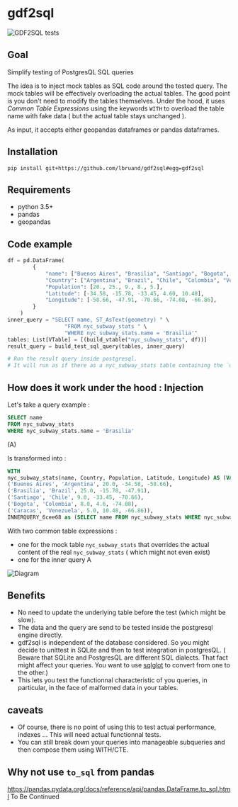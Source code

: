 # gdf2sql

![GDF2SQL tests](https://github.com/lbruand/gdf2sql/actions/workflows/python-package.yml/badge.svg)

## Goal

Simplify testing of PostgresQL SQL queries

The idea is to inject mock tables as SQL code around the tested query.
The mock tables will be effectively overloading the actual tables.
The good point is you don't need to modify the tables themselves.
Under the hood, it uses *Common Table Expressions* using the keywords `WITH` to overload
the table name with fake data ( but the actual table stays unchanged ).

As input, it accepts either geopandas dataframes or pandas dataframes.

## Installation

```
pip install git+https://github.com/lbruand/gdf2sql#egg=gdf2sql
```

## Requirements

 * python 3.5+
 * pandas
 * geopandas

## Code example

```python
df = pd.DataFrame(
        {
            "name": ["Buenos Aires", "Brasilia", "Santiago", "Bogota", "Caracas"],
            "Country": ["Argentina", "Brazil", "Chile", "Colombia", "Venezuela"],
            "Population": [20., 25., 9., 8., 5.],
            "Latitude": [-34.58, -15.78, -33.45, 4.60, 10.48],
            "Longitude": [-58.66, -47.91, -70.66, -74.08, -66.86],
        }
    )
inner_query = "SELECT name, ST_AsText(geometry) " \
                  "FROM nyc_subway_stats " \
                  "WHERE nyc_subway_stats.name = 'Brasilia'"
tables: List[VTable] = [(build_vtable("nyc_subway_stats", df))]
result_query = build_test_sql_query(tables, inner_query)

# Run the result query inside postgresql.
# It will run as if there as a nyc_subway_stats table containing the `df` dataframe.
```

## How does it work under the hood : Injection


Let's take a query example :

```SQL
SELECT name
FROM nyc_subway_stats
WHERE nyc_subway_stats.name = 'Brasilia'
```
(A)

Is transformed into :

```SQL
WITH
nyc_subway_stats(name, Country, Population, Latitude, Longitude) AS (VALUES
('Buenos Aires', 'Argentina', 20.0, -34.58, -58.66),
('Brasilia', 'Brazil', 25.0, -15.78, -47.91),
('Santiago', 'Chile', 9.0, -33.45, -70.66),
('Bogota', 'Colombia', 8.0, 4.6, -74.08),
('Caracas', 'Venezuela', 5.0, 10.48, -66.86)),
INNERQUERY_6cee68 as (SELECT name FROM nyc_subway_stats WHERE nyc_subway_stats.name = 'Brasilia') SELECT * FROM INNERQUERY_6cee68
```

With two common table expressions :

 * one for the mock table `nyc_subway_stats` that overrides the actual content of the real `nyc_subway_stats` ( which might not even exist)
 * one for the inner query A

![Diagram](https://kroki.io/excalidraw/svg/eNrtWltz2sgSfvevoDgP-xK0c79s1XmwHWwTHOIYbJxstlwKCBAISZaEMUnlv5-R7ICuIDs48eagVKXM3NTT6v6-7p75ulepVIOFa1T_qlSNu55umX1Pn1dfhe23huebjq26UPTbd2ZeLxo5CgLX_-vPP1cztJ4zvZ9lWMbUsANfjftb_a5Uvkb_qx6zH85tWpMZPbRa4zt0c9rw3H3jdtCMpkaDlsJYlun6xqrjTrVSxJe_F-o3FGT5e272g1Eoq8QaiD9sOWRkmMNREI5Bq0bdHlrhG8GyxQ88Z2IcOpbjhZL8Bxrhv5Ukn_XeZOg5M7u_GjOIntWYgWlZ7WARrawUp5RUTa3f_S5vqr1olnrhcGQbfqhYuGx1XL1nBpEuwGoHoXRuox99g39WMnn61GiEH8GeWVZ8Ybv_sHCiwzeMfqRkCZlgQCw7YoZBQLq15diRkUAgBYBQTV2OMP3XyjqCaNWBbvnGSqWhDPW05cStJ2EcgXEXLDUTs63D7mifNVoj9_bmizvodlrzEyGry3HfXuUvez95ejGd-f7pde-seXHSmx8MnFbvJvmW7-_XPc-Zx9Z9-Gul6pnb1-_3CTmQEEsmAeMro7NMe5JWt-X0JivV7MUETnlQ_i4zHpRQ0r37cK4hiaDgghIphUw4E0JIA0pQjDmiEgGYcS0okYawejgBCBPMada1IAU71yrrWoIgiCFBJMe1IINFrkUx5CTueuUdKyHFj1vpyuhCY1OabddP64ediq3U8ck-On_3tvLJthe9a3_2ea4vrv1AD_xPdvekfl7P6dFUk5pZ-W_ljwNP903L1P-IfXjHDtrml1ADCCRaj_SpaS0SXy8UaN8yh6Eqqz21e8OrxvUZmIq6lgOmZr9vJezQN9TuIxwjeNncU-_SVbPXKENljmcOTVu3OoW6KdJMRi9rtBKKebL0Pg3RNcjxvjen7vHFxbj27vJ8gt9djVsQlOReheQp8uVyR77PTr7K1YUkTOSxLyaokH0FwQAQHAuQfph9H2xo1q03-VXr7AMGHft9G3y0L0k5mnz1NFb_0JFioM-sLjvbnyysm_pbcd0ty-r1Zo0tWvt3k4_Nk-ZR44qy3qC1LVbnhGFGtsPq-bssweoQwQStp1hdde5Y_ef6LBQMc2UcebSOimldeToDELEdsf9qYt_Aky-P2I8umHd0bJ0T5y2etrpKLR_Euyx4eEYvuHffZF6ARQIzajBmK0tqB0iT8YfnwIRAO5goCxMqhJcUS4pyg39ZiBIqIpAYUPQT8-rzTkMcn96CeW3WbhxMuueTsXHz2-XV-bssk1cTpkFEUz4EQZZqBdPy6HXHro9wG0QBVuFObjkKFZajOBNqDsfsBXJroH-2jCxp_mqCLObHDXST5seN-3sM1Zleu92hk8H1UXsAj0_eN0D79Ko01UGCcMpPBf43cF3Pc3y_NtKD3uhf67oICKIWZ9micZjMxgA0U0pGUHUjAbadzP4ANz0xmWXcnU_eTMZ2e2yOm5fvhwy5s5eRzHJI4JaS2fxdlklmCYY5XIqkRkuzaaxtx6YbXJIBDKBEOC8IJYAXeiSVahKkaPupKmeEM_QjdHroTKeOXemErKNy0fqd6ykFKOlfHsXGDsdSFLuB5tIUm9hzuR0_hnS7AZwf3clxaxbU9s_OwJsucMflSRfydIIp4O-bYPadILTol1A8FpJxTHL5FvHiQhSWmMInhcovrHSsv7liLfv8yxv0Eb7uXB7PRcvefxwrUi4w3Q4r5ktThhVDqsvJMOkuw3yOMBUirjwAQ5QbpoLiY1mVZFL5pCOXXYqZ4r8NjPOsKeb6rCCFUQlHZZhrHCtD4JIgFVglaQ_K5OEozN5ewkhDAEjEqIQcEUDzDmOI1KSAnBJJEaYgFkTsfHvj2QwiRJCCFBQWB7ychp8EcPSCnNt1zDTr_h3jQBAnRLD8-59XuaOLLS98sja3Wi9DopbuB2FAaoZx0FkoZOZrBLoXHJh237SHqm_F6d-vD5apM0X41JuFCgBKdgQl4AIQRikBgsdGDXU3imr2UsFE1bD7m4VYf8sjIQRkEEgsCRQCUoEhywpBNUAkAYRywlXuRXhGqEg3-yG2jAw9Y-BK5HhfPFAquPOxNuhaB2aKBteiGfm_RbMXE-ErO1OJkshFM4aL72YKADGmnG-_Gs6x4FDs0CwHSNaHNEkgkRJQRlQIKjhTiJYDZmnnexq4rT_pXgdupAjcEOIICpVBUimfG9ysbqd29nZ4etWtjRZkYHbN18FhKXATsUrCvYvmVCQw1DChmGAAwzwQoSx8kV3sVTr2YlQIxlDuTXKJi8AKYYSFoJz9rpFXsZmFT41sE5vS7rYZIWaDADc_fwH2Zb3p15ozqz45XuQhRA1qHGUw4dkhYL18a4oq8SPkRcSX2WoKZhoSGIfxGlEIQfOus-5OG0ojQHi5UFCWF62INdVIRSdqmkTbrkeuZ4-ffTMlU7PRB4HhVYb9AfJvrG1UaixjEKyp0wSOm39RruiQIrGZdEWmQPrH1GHWH3euTV0oEhqCWDD1IVTmHrukG-kHbUxdIOEagYhJIRX5MAZITurCoSYp45iryIiqPAnvoKAsFGCmtC5p7JBhhQW0-Fo7psqxKJboec4dyS8PBmrFhhdlLhmT-xmZy_rDyHgMADQKmYSQQqy-LiAMba0OUzpVUUJAQpQYHBCVhSDGVxHnUgquqSQ4NELEOeRyq3WYvYePUNVdtx0oM1vuSvmQ2X8A79Vy1VvTmB8U-__eg1ih_xvhDr9-2_v2P7tw3_o=)

<!--[Edit this diagram](https://niolesk.top/#https://kroki.io/excalidraw/svg/eNrtWltz2sgSfvevoDgP-xK0c79s1XmwHWwTHOIYbJxstlwKCBAISZaEMUnlv5-R7ICuIDs48eagVKXM3NTT6v6-7p75ulepVIOFa1T_qlSNu55umX1Pn1dfhe23huebjq26UPTbd2ZeLxo5CgLX_-vPP1cztJ4zvZ9lWMbUsANfjftb_a5Uvkb_qx6zH85tWpMZPbRa4zt0c9rw3H3jdtCMpkaDlsJYlun6xqrjTrVSxJe_F-o3FGT5e272g1Eoq8QaiD9sOWRkmMNREI5Bq0bdHlrhG8GyxQ88Z2IcOpbjhZL8Bxrhv5Ukn_XeZOg5M7u_GjOIntWYgWlZ7WARrawUp5RUTa3f_S5vqr1olnrhcGQbfqhYuGx1XL1nBpEuwGoHoXRuox99g39WMnn61GiEH8GeWVZ8Ybv_sHCiwzeMfqRkCZlgQCw7YoZBQLq15diRkUAgBYBQTV2OMP3XyjqCaNWBbvnGSqWhDPW05cStJ2EcgXEXLDUTs63D7mifNVoj9_bmizvodlrzEyGry3HfXuUvez95ejGd-f7pde-seXHSmx8MnFbvJvmW7-_XPc-Zx9Z9-Gul6pnb1-_3CTmQEEsmAeMro7NMe5JWt-X0JivV7MUETnlQ_i4zHpRQ0r37cK4hiaDgghIphUw4E0JIA0pQjDmiEgGYcS0okYawejgBCBPMada1IAU71yrrWoIgiCFBJMe1IINFrkUx5CTueuUdKyHFj1vpyuhCY1OabddP64ediq3U8ck-On_3tvLJthe9a3_2ea4vrv1AD_xPdvekfl7P6dFUk5pZ-W_ljwNP903L1P-IfXjHDtrml1ADCCRaj_SpaS0SXy8UaN8yh6Eqqz21e8OrxvUZmIq6lgOmZr9vJezQN9TuIxwjeNncU-_SVbPXKENljmcOTVu3OoW6KdJMRi9rtBKKebL0Pg3RNcjxvjen7vHFxbj27vJ8gt9djVsQlOReheQp8uVyR77PTr7K1YUkTOSxLyaokH0FwQAQHAuQfph9H2xo1q03-VXr7AMGHft9G3y0L0k5mnz1NFb_0JFioM-sLjvbnyysm_pbcd0ty-r1Zo0tWvt3k4_Nk-ZR44qy3qC1LVbnhGFGtsPq-bssweoQwQStp1hdde5Y_ef6LBQMc2UcebSOimldeToDELEdsf9qYt_Aky-P2I8umHd0bJ0T5y2etrpKLR_Euyx4eEYvuHffZF6ARQIzajBmK0tqB0iT8YfnwIRAO5goCxMqhJcUS4pyg39ZiBIqIpAYUPQT8-rzTkMcn96CeW3WbhxMuueTsXHz2-XV-bssk1cTpkFEUz4EQZZqBdPy6HXHro9wG0QBVuFObjkKFZajOBNqDsfsBXJroH-2jCxp_mqCLObHDXST5seN-3sM1Zleu92hk8H1UXsAj0_eN0D79Ko01UGCcMpPBf43cF3Pc3y_NtKD3uhf67oICKIWZ9micZjMxgA0U0pGUHUjAbadzP4ANz0xmWXcnU_eTMZ2e2yOm5fvhwy5s5eRzHJI4JaS2fxdlklmCYY5XIqkRkuzaaxtx6YbXJIBDKBEOC8IJYAXeiSVahKkaPupKmeEM_QjdHroTKeOXemErKNy0fqd6ykFKOlfHsXGDsdSFLuB5tIUm9hzuR0_hnS7AZwf3clxaxbU9s_OwJsucMflSRfydIIp4O-bYPadILTol1A8FpJxTHL5FvHiQhSWmMInhcovrHSsv7liLfv8yxv0Eb7uXB7PRcvefxwrUi4w3Q4r5ktThhVDqsvJMOkuw3yOMBUirjwAQ5QbpoLiY1mVZFL5pCOXXYqZ4r8NjPOsKeb6rCCFUQlHZZhrHCtD4JIgFVglaQ_K5OEozN5ewkhDAEjEqIQcEUDzDmOI1KSAnBJJEaYgFkTsfHvj2QwiRJCCFBQWB7ychp8EcPSCnNt1zDTr_h3jQBAnRLD8-59XuaOLLS98sja3Wi9DopbuB2FAaoZx0FkoZOZrBLoXHJh237SHqm_F6d-vD5apM0X41JuFCgBKdgQl4AIQRikBgsdGDXU3imr2UsFE1bD7m4VYf8sjIQRkEEgsCRQCUoEhywpBNUAkAYRywlXuRXhGqEg3-yG2jAw9Y-BK5HhfPFAquPOxNuhaB2aKBteiGfm_RbMXE-ErO1OJkshFM4aL72YKADGmnG-_Gs6x4FDs0CwHSNaHNEkgkRJQRlQIKjhTiJYDZmnnexq4rT_pXgdupAjcEOIICpVBUimfG9ysbqd29nZ4etWtjRZkYHbN18FhKXATsUrCvYvmVCQw1DChmGAAwzwQoSx8kV3sVTr2YlQIxlDuTXKJi8AKYYSFoJz9rpFXsZmFT41sE5vS7rYZIWaDADc_fwH2Zb3p15ozqz45XuQhRA1qHGUw4dkhYL18a4oq8SPkRcSX2WoKZhoSGIfxGlEIQfOus-5OG0ojQHi5UFCWF62INdVIRSdqmkTbrkeuZ4-ffTMlU7PRB4HhVYb9AfJvrG1UaixjEKyp0wSOm39RruiQIrGZdEWmQPrH1GHWH3euTV0oEhqCWDD1IVTmHrukG-kHbUxdIOEagYhJIRX5MAZITurCoSYp45iryIiqPAnvoKAsFGCmtC5p7JBhhQW0-Fo7psqxKJboec4dyS8PBmrFhhdlLhmT-xmZy_rDyHgMADQKmYSQQqy-LiAMba0OUzpVUUJAQpQYHBCVhSDGVxHnUgquqSQ4NELEOeRyq3WYvYePUNVdtx0oM1vuSvmQ2X8A79Vy1VvTmB8U-__eg1ih_xvhDr9-2_v2P7tw3_o=)-->


 ## Benefits

 * No need to update the underlying table before the test (which might be slow).
 * The data and the query are send to be tested inside the postgresql engine directly.
 * gdf2sql is independent of the database considered. So you might decide to unittest in SQLite and then to test integration in postgresQL. ( Beware that SQLite and PostgresQL are different SQL dialects. That fact might affect your queries. You want to use [sqlglot](https://github.com/tobymao/sqlglot) to convert from one to the other.)
 * This lets you test the functionnal characteristic of you queries, in particular, in the face of malformed data in your tables.


## caveats

 * Of course, there is no point of using this to test actual performance, indexes ... This will need actual functionnal tests.
 * You can still break down your queries into manageable subqueries and then compose them using WITH/CTE.

## Why not use `to_sql` from pandas

https://pandas.pydata.org/docs/reference/api/pandas.DataFrame.to_sql.html
To Be Continued

